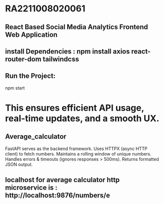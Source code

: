 # RA2211008020061

## React Based Social Media Analytics Frontend Web Application

## install Dependencies : npm install axios react-router-dom tailwindcss
## Run the Project:
npm start
# This ensures efficient API usage, real-time updates, and a smooth UX. 
## Average_calculator
FastAPI serves as the backend framework.
Uses HTTPX (async HTTP client) to fetch numbers.
Maintains a rolling window of unique numbers.
Handles errors & timeouts (ignores responses > 500ms).
Returns formatted JSON output.
## localhost for average calculator http microservice is : http://localhost:9876/numbers/e
